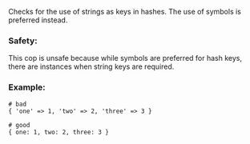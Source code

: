 Checks for the use of strings as keys in hashes. The use of
symbols is preferred instead.

### Safety:

This cop is unsafe because while symbols are preferred for hash keys,
there are instances when string keys are required.

### Example:
    # bad
    { 'one' => 1, 'two' => 2, 'three' => 3 }

    # good
    { one: 1, two: 2, three: 3 }